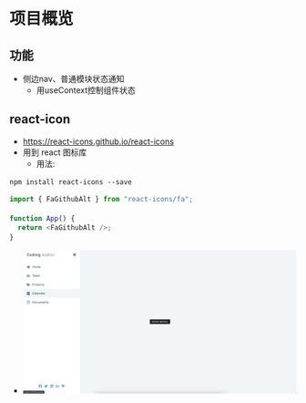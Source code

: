 # 项目概览

## 功能

- 侧边nav、普通模块状态通知
  - 用useContext控制组件状态

## react-icon

- https://react-icons.github.io/react-icons
- 用到 react 图标库
  - 用法:

```
npm install react-icons --save
```

```js
import { FaGithubAlt } from "react-icons/fa";

function App() {
  return <FaGithubAlt />;
}
```

- ![视觉](./public/main.png "Siderbar Modal useContext")
